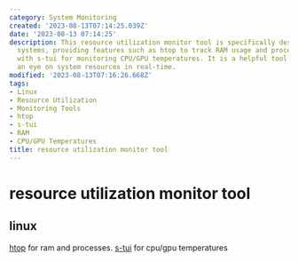 ```yaml
---
category: System Monitoring
created: '2023-08-13T07:14:25.039Z'
date: '2023-08-13 07:14:25'
description: This resource utilization monitor tool is specifically designed for Linux
  systems, providing features such as htop to track RAM usage and processes, along
  with s-tui for monitoring CPU/GPU temperatures. It is a helpful tool for keeping
  an eye on system resources in real-time.
modified: '2023-08-13T07:16:26.668Z'
tags:
- Linux
- Resource Utilization
- Monitoring Tools
- htop
- s-tui
- RAM
- CPU/GPU Temperatures
title: resource utilization monitor tool
---
```


# resource utilization monitor tool

## linux

[htop](https://htop.dev/) for ram and processes. [s-tui](https://github.com/amanusk/s-tui) for cpu/gpu temperatures
